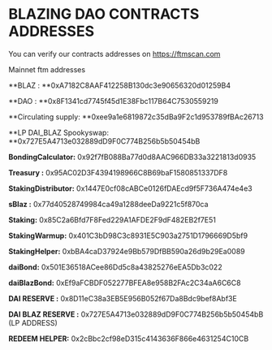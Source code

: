 # BLAZING DAO CONTRACTS ADDRESSES

You can verify our contracts addresses on https://ftmscan.com

Mainnet ftm addresses

**BLAZ : **0xA7182C8AAF412258B130dc3e90656320d01259B4

**DAO : **0x8F1341cd7745f45d1E38Fbc117B64C7530559219

**Circulating supply: **0xee9a1e6819872c35dBa9F2c1d953789fBAc26713

**LP DAI_BLAZ Spookyswap: **0x727E5A4713e032889dD9F0C774B256b5b50454bB

**BondingCalculator:** 0x92f7fB088Ba77d0d8AAC966DB33a3221813d0935

**Treasury :** 0x95AC02D3F4394198966C8B69baF1580851337DF8

**StakingDistributor:** 0x1447E0cf08cABCe0126fDAEcd9f5F736A474e4e3

**sBlaz :** 0x77d40528749984ca49a1288deeDa9221c5f870ca

**Staking:** 0x85C2a6Bfd7F8Fed229A1AFDE2F9dF482EB2f7E51

**StakingWarmup:** 0x401C3bD98C3c8931E5C903a2751D1796669D5bf9

**StakingHelper:** 0xbBA4caD37924e9Bb579DfBB590a26d9b29Ea0089

**daiBond:** 0x501E36518ACee86Dd5c8a43825276eEA5Db3c022

**daiBlazBond:** 0xEf9aFCBDF052277BFEA8e958B2FAc2C34aA6C6C8

**DAI RESERVE :** 0x8D11eC38a3EB5E956B052f67Da8Bdc9bef8Abf3E

**DAI BLAZ RESERVE :** 0x727E5A4713e032889dD9F0C774B256b5b50454bB (LP ADDRESS)

**REDEEM HELPER:** 0x2cBbc2cf98eD315c4143636F866e4631254C10CB


